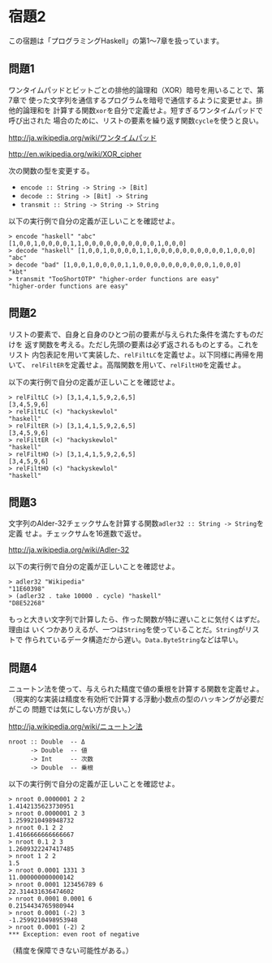 宿題2
=====

この宿題は「プログラミングHaskell」の第1～7章を扱っています。

問題1
-----

ワンタイムパッドとビットごとの排他的論理和（XOR）暗号を用いることで、第7章で
使った文字列を通信するプログラムを暗号で通信するように変更せよ。排他的論理和を
計算する関数`xor`を自分で定義せよ。短すぎるワンタイムパッドで呼び出された
場合のために、リストの要素を繰り返す関数`cycle`を使うと良い。

http://ja.wikipedia.org/wiki/ワンタイムパッド

http://en.wikipedia.org/wiki/XOR_cipher

次の関数の型を変更する。

* `encode :: String -> String -> [Bit]`
* `decode :: String -> [Bit] -> String`
* `transmit :: String -> String -> String`

以下の実行例で自分の定義が正しいことを確認せよ。

    > encode "haskell" "abc"
    [1,0,0,1,0,0,0,0,1,1,0,0,0,0,0,0,0,0,0,0,1,0,0,0]
    > decode "haskell" [1,0,0,1,0,0,0,0,1,1,0,0,0,0,0,0,0,0,0,0,1,0,0,0]
    "abc"
    > decode "bad" [1,0,0,1,0,0,0,0,1,1,0,0,0,0,0,0,0,0,0,0,1,0,0,0]
    "kbt"
    > transmit "TooShortOTP" "higher-order functions are easy"
    "higher-order functions are easy"

問題2
-----

リストの要素で、自身と自身のひとつ前の要素が与えられた条件を満たすものだけを
返す関数を考える。ただし先頭の要素は必ず返されるものとする。これをリスト
内包表記を用いて実装した、`relFiltLC`を定義せよ。以下同様に再帰を用いて、
`relFiltER`を定義せよ。高階関数を用いて、`relFiltHO`を定義せよ。

以下の実行例で自分の定義が正しいことを確認せよ。

    > relFiltLC (>) [3,1,4,1,5,9,2,6,5]
    [3,4,5,9,6]
    > relFiltLC (<) "hackyskewlol"
    "haskell"
    > relFiltER (>) [3,1,4,1,5,9,2,6,5]
    [3,4,5,9,6]
    > relFiltER (<) "hackyskewlol"
    "haskell"
    > relFiltHO (>) [3,1,4,1,5,9,2,6,5]
    [3,4,5,9,6]
    > relFiltHO (<) "hackyskewlol"
    "haskell"

問題3
-----

文字列のAlder-32チェックサムを計算する関数`adler32 :: String -> String`を定義
せよ。チェックサムを16進数で返せ。

http://ja.wikipedia.org/wiki/Adler-32

以下の実行例で自分の定義が正しいことを確認せよ。

    > adler32 "Wikipedia"
    "11E60398"
    > (adler32 . take 10000 . cycle) "haskell"
    "D8E52268"

もっと大きい文字列で計算したら、作った関数が特に遅いことに気付くはずだ。理由は
いくつかありえるが、一つは`String`を使っていることだ。`String`がリストで
作られているデータ構造だから遅い。`Data.ByteString`などは早い。

問題4
-----

ニュートン法を使って、与えられた精度で値の乗根を計算する関数を定義せよ。
（現実的な実装は精度を有効桁で計算する浮動小数点の型のハッキングが必要だがこの
問題では気にしない方が良い。）

http://ja.wikipedia.org/wiki/ニュートン法

    nroot :: Double  -- Δ
          -> Double  -- 値
          -> Int     -- 次数
          -> Double  -- 乗根

以下の実行例で自分の定義が正しいことを確認せよ。

    > nroot 0.0000001 2 2
    1.4142135623730951
    > nroot 0.0000001 2 3
    1.2599210498948732
    > nroot 0.1 2 2
    1.4166666666666667
    > nroot 0.1 2 3
    1.2609322247417485
    > nroot 1 2 2
    1.5
    > nroot 0.0001 1331 3
    11.000000000000142
    > nroot 0.0001 123456789 6
    22.314431636474602
    > nroot 0.0001 0.0001 6
    0.2154434765980944
    > nroot 0.0001 (-2) 3
    -1.2599210498953948
    > nroot 0.0001 (-2) 2
    *** Exception: even root of negative

（精度を保障できない可能性がある。）
